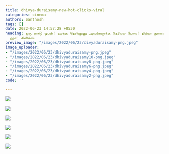 ```yaml
---
title: dhivya-duraisamy-new-hot-clicks-viral
categories: cinema
authors: Santhosh
tags: []
date: 2022-06-23 14:57:28 +0530
heading: ஒரு சைடு ஓபன்! நமக்கு தெரியுதுனு அவங்களுக்கு தெரியல போல! திவ்யா துரைசாமி
  ஹாட் கிளிக்ஸ்.
preview_image: "/images/2022/06/23/divyaduraisamy-png.jpeg"
image_uploader:
- "/images/2022/06/23/dhivyaduraisamy-png.jpeg"
- "/images/2022/06/23/dhivyaduraisamy10-png.jpeg"
- "/images/2022/06/23/dhivyaduraisamy8-png.jpeg"
- "/images/2022/06/23/dhivyaduraisamy6-png.jpeg"
- "/images/2022/06/23/dhivyaduraisamy4-png.jpeg"
- "/images/2022/06/23/dhivyaduraisamy2-png.jpeg"
code: ''

---
```

![](/images/2022/06/23/dhivyaduraisamy-png.jpeg)

![](/images/2022/06/23/dhivyaduraisamy2-png.jpeg)

![](/images/2022/06/23/dhivyaduraisamy6-png.jpeg)

![](/images/2022/06/23/dhivyaduraisamy8-png.jpeg)

![](/images/2022/06/23/dhivyaduraisamy4-png.jpeg)

![](/images/2022/06/23/dhivyaduraisamy10-png.jpeg)

